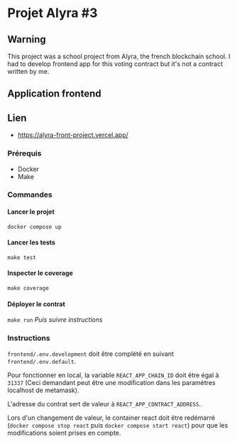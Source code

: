 # Projet Alyra #3

## Warning

This project was a school project from Alyra, the french blockchain school.
I had to develop frontend app for this voting contract but it's not a contract written by me.

## Application frontend

## Lien
- https://alyra-front-project.vercel.app/

### Prérequis

- Docker
- Make

### Commandes

#### Lancer le projet
`docker compose up`

#### Lancer les tests
`make test`

#### Inspecter le coverage
`make coverage`

#### Déployer le contrat
`make run` *Puis suivre instructions* 

### Instructions

`frontend/.env.development` doit être complété en suivant `frontend/.env.default`.

Pour fonctionner en local, la variable `REACT_APP_CHAIN_ID` doit être égal à `31337`
(Ceci demandant peut être une modification dans les paramètres localhost de metamask).

L'adresse du contrat sert de valeur à `REACT_APP_CONTRACT_ADDRESS`.

Lors d'un changement de valeur, le container react doit être redémarré (`docker compose stop react` puis `docker compose start react`)
pour que les modifications soient prises en compte.
